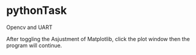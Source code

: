 # pythonTask
Opencv and UART

After toggling the Asjustment of Matplotlib, click the plot window then the program will continue.

